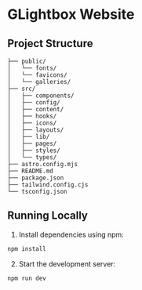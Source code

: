 # GLightbox Website

## Project Structure

```
├── public/
│   └── fonts/
│   └── favicons/
│   └── galleries/
├── src/
│   ├── components/
│   ├── config/
│   ├── content/
│   ├── hooks/
│   ├── icons/
│   ├── layouts/
│   ├── lib/
│   ├── pages/
│   ├── styles/
│   └── types/
├── astro.config.mjs
├── README.md
├── package.json
├── tailwind.config.cjs
└── tsconfig.json
```

## Running Locally

1. Install dependencies using npm:

```sh
npm install
```

2. Start the development server:

```sh
npm run dev
```
